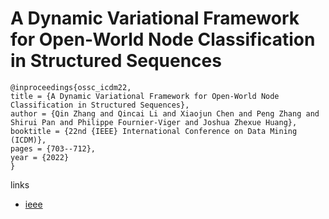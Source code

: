 # A Dynamic Variational Framework for Open-World Node Classification in Structured Sequences

```
@inproceedings{ossc_icdm22,
title = {A Dynamic Variational Framework for Open-World Node Classification in Structured Sequences},
author = {Qin Zhang and Qincai Li and Xiaojun Chen and Peng Zhang and Shirui Pan and Philippe Fournier-Viger and Joshua Zhexue Huang},
booktitle = {22nd {IEEE} International Conference on Data Mining (ICDM)},
pages = {703--712},
year = {2022}
}
```

links
- [ieee](https://doi.org/10.1109/ICDM54844.2022.00081)
